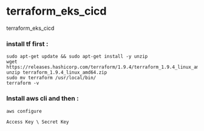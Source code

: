 # terraform_eks_cicd
terraform_eks_cicd


### install tf first :

```
sudo apt-get update && sudo apt-get install -y unzip
wget https://releases.hashicorp.com/terraform/1.9.4/terraform_1.9.4_linux_amd64.zip
unzip terraform_1.9.4_linux_amd64.zip
sudo mv terraform /usr/local/bin/
terraform -v
```

### Install aws cli and then :
```
aws configure

Access Key \ Secret Key
```



